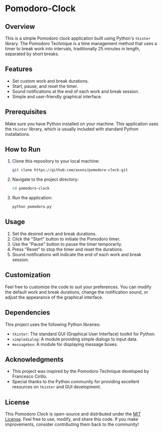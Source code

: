 # Pomodoro-Clock

## Overview

This is a simple Pomodoro clock application built using Python's `tkinter` library. The Pomodoro Technique is a time management method that uses a timer to break work into intervals, traditionally 25 minutes in length, separated by short breaks.

## Features

- Set custom work and break durations.
- Start, pause, and reset the timer.
- Sound notifications at the end of each work and break session.
- Simple and user-friendly graphical interface.

## Prerequisites

Make sure you have Python installed on your machine. This application uses the `tkinter` library, which is usually included with standard Python installations.

## How to Run

1. Clone this repository to your local machine:

   ```bash
   git clone https://github.com/axxns/pomodoro-clock.git
   ```

2. Navigate to the project directory:

   ```bash
   cd pomodoro-clock
   ```

3. Run the application:

   ```bash
   python pomodoro.py
   ```

## Usage

1. Set the desired work and break durations.
2. Click the "Start" button to initiate the Pomodoro timer.
3. Use the "Pause" button to pause the timer temporarily.
4. Press "Reset" to stop the timer and reset the durations.
5. Sound notifications will indicate the end of each work and break session.

## Customization

Feel free to customize the code to suit your preferences. You can modify the default work and break durations, change the notification sound, or adjust the appearance of the graphical interface.

## Dependencies

This project uses the following Python libraries:

- `tkinter`: The standard GUI (Graphical User Interface) toolkit for Python.
- `simpledialog`: A module providing simple dialogs to input data.
- `messagebox`: A module for displaying message boxes.

## Acknowledgments

- This project was inspired by the Pomodoro Technique developed by Francesco Cirillo.
- Special thanks to the Python community for providing excellent resources on `tkinter` and GUI development.

## License

This Pomodoro Clock is open-source and distributed under the [MIT License](LICENSE). Feel free to use, modify, and share this code. If you make improvements, consider contributing them back to the community!